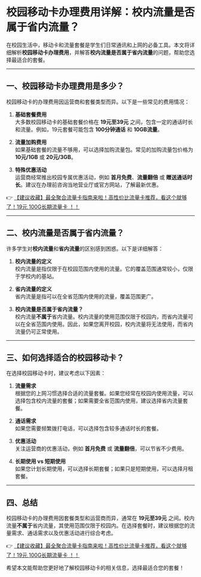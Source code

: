 # 校园移动卡办理费用详解：校内流量是否属于省内流量？

在校园生活中，移动卡和流量套餐是学生们日常通讯和上网的必备工具。本文将详细解析**校园移动卡办理费用**，并解答**校内流量是否属于省内流量**的问题，帮助您选择最适合的套餐。

---

## 一、校园移动卡办理费用是多少？

校园移动卡的办理费用因运营商和套餐类型而异。以下是一些常见的费用情况：

1. **基础套餐费用**  
   大多数校园移动卡的基础套餐价格在 **19元至39元** 之间，包含一定的通话时长和流量。例如，19元套餐可能包含 **100分钟通话** 和 **10GB流量**。

2. **流量加购费用**  
   如果基础套餐的流量不够用，可以选择加购流量包。常见的加购流量包价格为 **10元/1GB** 或 **20元/3GB**。

3. **特殊优惠活动**  
   运营商经常推出校园专属优惠活动，例如 **首月免费**、**流量翻倍** 或 **赠送通话时长**。建议在办理前咨询当地营业厅或官方网站，了解最新优惠。

👉 [【建议收藏】最全聚合流量卡指南来啦！高性价比流量卡推荐，看这个就够了！19元 100G长期流量卡 ！！](https://bit.ly/Liuliangka)

---

## 二、校内流量是否属于省内流量？

许多学生对**校内流量**和**省内流量**的区别感到困惑。以下是详细解答：

1. **校内流量的定义**  
   校内流量是指仅限于在校园范围内使用的流量。它的覆盖范围通常较小，仅限于学校内的基站。

2. **省内流量的定义**  
   省内流量是指可以在全省范围内使用的流量，覆盖范围更广。

3. **校内流量是否属于省内流量？**  
   校内流量**不属于**省内流量。校内流量的使用范围仅限于校园内，而省内流量可以在全省范围内使用。因此，如果您离开校园，校内流量将无法使用，而省内流量仍可正常使用。

---

## 三、如何选择适合的校园移动卡？

在选择校园移动卡时，建议考虑以下因素：

1. **流量需求**  
   根据您的上网习惯选择合适的流量套餐。如果您经常在校园内使用流量，可以选择包含校内流量的套餐；如果需要全省范围内使用，建议选择省内流量套餐。

2. **通话需求**  
   如果您需要频繁拨打电话，可以选择包含较多通话时长的套餐。

3. **优惠活动**  
   关注运营商的优惠活动，例如 **首月免费** 或 **流量翻倍**，可以节省不少费用。

4. **长期使用 vs 短期使用**  
   如果您计划长期使用，可以选择长期套餐；如果只是短期使用，可以选择月租套餐。

---

## 四、总结

校园移动卡的办理费用因套餐类型和运营商而异，通常在 **19元至39元** 之间。校内流量**不属于**省内流量，其使用范围仅限于校园内。在选择套餐时，建议根据您的流量需求、通话需求以及优惠活动进行综合考虑。

👉 [【建议收藏】最全聚合流量卡指南来啦！高性价比流量卡推荐，看这个就够了！19元 100G长期流量卡 ！！](https://bit.ly/Liuliangka)

希望本文能帮助您更好地了解校园移动卡的相关信息，选择最适合您的套餐！